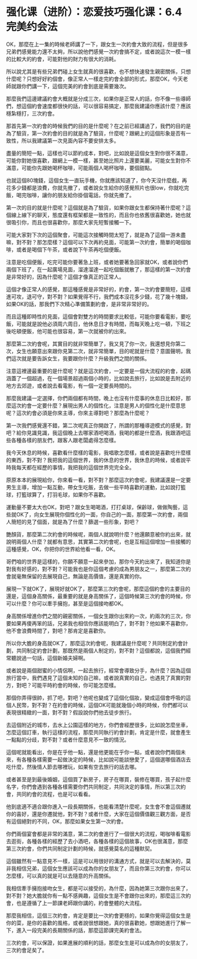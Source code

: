 # 强化课（进阶）：恋爱技巧强化课：6.4完美约会法

OK，那麼在上一集的時候老師講了一下，跟女生一次約會大致的流程，但是很多兄弟們感覺能力還不太夠，所以說他們感覺一次約會搞不定，或者說這次一模一樣的比較大的約會，可能對他的財力有很大的消耗。

所以說尤其是有些兄弟們碰上女生就真的很喜歡，也不想快速發生親密關係，只想什麼呢？只想好好約個會，像正常人一樣走完約會全部的形式，那麼OK，今天老師就跟你們講一下，這個完美的約會到底是需要幾次。

那麼我們這邊建議約會大概就是分成三次，如果你是正常人的話，你不像一些導師們，想這個約會速度都很快的話，可以很容易搞定，那麼我建議你應該什麼？應該穩紮穩打，三次約會。

那首先第一次約會的時候我們的目的是什麼呢？在之前已經講過了，我們的目的是為了驗貨，第一次約會的目的就是為了驗貨，什麼呢？跟網上的這個形象是否有一致性，所以我建議第一次見面內容不要安排太多。

盡量的簡短一點，這樣也可以節約成本，對吧，比如說是這個女生對你很不滿意，可能你對她很喜歡，跟網上一模一樣，甚至她比照片上還要美麗，可能女生對你不滿意，可能你先跟她喝杯咖啡，可能兩個人喝杯咖啡，要個甜點。

也就這個80塊錢，這個女生一直玩手機，你就應該知道了，你今天沒什麼戲，再花多少錢都是浪費，你就先撤了，或者說女生給你的感覺照片也很low，你就吃完飯，喝完咖啡，讓你的朋友給你掛個電話，你就先撤了。

第一次的目的就是什麼呢？這個就是為了驗貨，如果你跟女生都保持著什麼呢？這個線上線下的聊天，態度還有框架都是一致性的，而且你也依舊很喜歡她，她也就很吸引你，而且也很喜歡你，那麼大家先短暫接觸一下。

可能大家對下次的這個聚會，可能這次接觸時間太短了，就是為了這個一游未盡嘛，對不對？那怎麼樣？這個可以下次再約見面，可能第一次約會，簡單的喝個咖啡，或者是喝個下午茶，或者說下午茶再吃個便飯。

注意是吃個便飯，吃完可能你要著急上班，或者她要著急回家就OK，或者說你們兩個下班了，在一起廣場見面，溜達溜達一起吃個飯就散了，那這樣的第一次約會是非常好的，因為什麼呢？這個才像真正的正常人。

這個才像正常人的感覺，那這種感覺是非常好的，約會，第一次約會要簡短，這樣進可攻，退可守，對不對？如果覺得不行，我們成本沒花多少錢，花了幾十塊錢，如果OK的話，那我們下次精心準備策劃約會，是非常非常好的。

而且這種即時性的見面，這個會對雙方的時間要求比較低，可能你要看電影，要吃飯，可能就是說他必須周六周日，他休息日才有時間，而每天晚上吃一頓，下班之後吃頓便飯，他可能也很容易，第一次就被你約出來。

那麼第二次約會呢，其實目的就非常簡單了，我又見了你一次，我還想見你第二次，女生也願意出來跟你見第二次，就非常簡單，目的呢就是什麼？意圖聲明，我們這次就是要告訴女生，我要跟你什麼？升級我們之間的關係。

注意這裡邊最重要的是什麼呢？就是這次約會，一定要是一個大流程的約會，起碼涵蓋了一個超過，在一個場景超過兩個小時的，比如說去旅行，比如說是去附近的地方去郊遊，或者說去看電影，有一個一定要長時間的。

那麼我建議一定選擇，你們兩個都有時間，晚上也沒有什麼事的休息日比較好，那麼這次約會一定要什麼？展現出男人的個性化，注意是男人的個性化是什麼意思呢？這次約會必須是你來主導，你來主導對吧？那麼為什麼呢？

第一次我們感覺還不錯，第二次呢真正你開啟了，所謂的那種導遊模式的感覺，對吧？給你見識見識，我這個晚上去哪家酒吧喝酒，我喝的都是什麼酒，我跟酒吧這些各種各樣的朋友們，跟客人跟老闆處得怎麼樣。

我今天休息的時候，喜歡看什麼樣的電影，我唱歌怎麼樣，或者說是喜歡吃什麼樣的東西，對不對？我把我的這個世界，我的休息的世界，我休息的時候，或者說平時我每天都在經歷的事情，我把我的這個世界完完全全。

原原本本的展現給你，你來看一看，對不對？那麼這次約會呢，我建議還是一定要男生主導，增加一點互動，帶女生吃飯，去做一些平時喜歡的運動，比如說打籃球，打籃球算了，打羽毛球，如果你不喜歡。

運動量不要太大也OK，對吧？跟女生喝喝酒，打打桌球，保齡球，做做陶藝，這些就OK了，向女生展現你個性化的一面，你自己的一面，那麼第一次約會，兩個人簡短的見了個面，就是為了什麼？篩選一些形象，對吧？

艷顏貨，那麼第二次約會的時候呢，兩個人就說明什麼？他還願意被你約出來，就說明兩個人什麼？就都有意思，其實第二次約會呢，也是互相這個增加一些接觸的這種感覺，OK，你把你的世界給他看一看，OK。

哥們咱的世界是這樣的，你願不願意一起來參加，那你今天約出來了，我知道你是對我有好感的，對不對？可能我也是你這個考慮的成為男朋友之一，那麼第二次約會就毫無保留的去展現自己，無論是高價值，還是真實的你。

展現一下就OK了，展現好就OK了，那麼第三次約會呢，那麼這個約會的主要目的還是，這個身高關係，最重要的就是身高關係了，這個時候第三次約會的時候，你可以什麼？你可以牽手擁抱，甚至是這個接吻都OK。

身高關係增進你們之間的親密關係，一個女生跟你出來約一次，約兩次約三次，你要如果再傻再笨的話，兄弟我也相信你應該能明白了，對不對？他如果不喜歡你，他不會浪費時間了，對吧？那肯定是喜歡你。

所以你大膽的身高就OK了，那麼這次約會呢，我建議是什麼呢？共同制定約會計劃，共同制定約會計劃，那既然是兩個人制定的，對不對？這個都說，這個我們經常聽說過一句話，這個新婚夫婦啊。

或者說是兩個甜蜜的小情侶啊，一起去旅行，經常會導致分手，為什麼？因為這個旅行當中，我們遇見了這個未知的自己嘛，或者說真實的自己，也遇見了真實的對方，對吧？可能平時約會的時候，你可能怎麼樣。

那個你弄得很帥，抓了吧，對吧？他呢也變成了這個化個妝，變成這個會呼吸的這個人民幣，對不對？在約會的時候，這個OK可能就幾個小時的時候，你們都可以表現很精緻的一面，對不對？假設說你們他去徒步旅行。

去這個附近的城市，去水上公園這樣的地方，你們會經歷很多，比如說怎麼坐車，怎麼這個訂車，執行這樣的流程，那麼共同執行約會計劃，肯定是什麼，就會產生一點點的分歧，對不對？或者什麼意見不一致的情況。

這個呢就能看出，你是在乎他一點，還是他更能在乎你一點，或者說你們兩個未來，有各種各樣需要一起做決定的時候，比如說可能談戀愛了，這個選哪個酒店去吃什麼，然後情人節去哪裡玩，如果有空去旅行的話去哪。

或者甚至是到最後婚姻，這個買了新房子，房子在哪買，裝修在哪買，孩子起什麼名字，你們會遇到各種各樣需要你們共同制定，共同決定的事情，所以第三次約會，共同約會的流程，也是可以看看。

他到底適不適合跟你進入一段長期關係，也能看清楚什麼呢，女生會不會這個遷就你的喜好，還是你遷就他，對不對？或者什麼，大家在這個價值觀三觀方面，是否有這個絕對的不同，OK，那麼如果女生第一次約會。

你們兩個宴會都是非常的滿意，第二次約會進行了一個很大的流程，喝咖啡看電影去逛街，各種各樣的經歷了去小酒吧，各種各樣的這個故事，OK也很滿意，那麼第三次約會，你們共同制定計劃的時候，就感覺莫名的這種默契。

這個雖然有一點意見不一樣，這是可以用很好的溝通方式，就是可以去解決的，莫非我相信兄弟，這個女生應該可以成為你的女朋友了，而且你第三次約會，你可以怎麼樣，可以真的就是可以去隨意的升高關係。

我相信牽手擁抱接吻女生，都是可以接受的，為什麼，因為她第三次跟你出來了，對不對？她大膽就你有一點不感興趣，這個女生是不會跟你出來的，那麼這三次約會，也是遵循了上一節課老師跟你講的，約會整體的大流程。

那麼我相信，這個三次約會，肯定是要比一次約會更穩的，如果你覺得這個女生是你的菜，是你的喜歡的風格，或者說很想跟她，真的很喜歡她，想跟她進行了解一下，進入一段完美的長期關係的話，那麼這節課完美約會法。

三次約會，可以保證，如果進展的順利的話，那麼女生是可以成為你的女朋友了，三次約會足矣了。